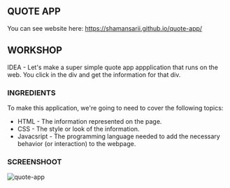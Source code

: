 QUOTE APP
---------

You can see website here: https://shamansarii.github.io/quote-app/

## WORKSHOP

IDEA - Let's make a super simple quote app appplication that runs on the web. You click in the div and get the information for that div. 

### INGREDIENTS
To make this application, we're going to need to cover the following topics:
  * HTML - The information represented on the page.
  * CSS - The style or look of the information.
  * Javacsript - The programming language needed to add the necessary behavior (or interaction) to the webpage.

### SCREENSHOOT
![quote-app](https://user-images.githubusercontent.com/38943439/46164689-18baf500-c2a8-11e8-9922-5d33a91d6cc0.png)

